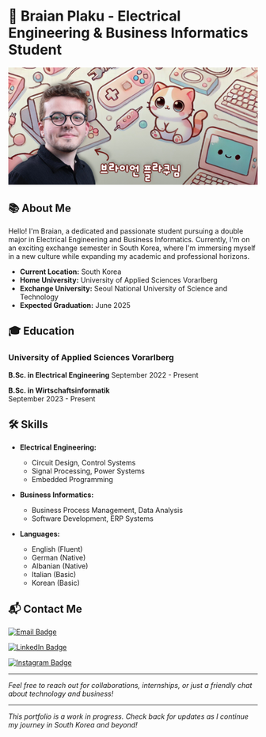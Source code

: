 # 🌟 Braian Plaku - Electrical Engineering & Business Informatics Student

![Profile Banner](images/github_banner.jpg)


## 📚 About Me

Hello! I'm Braian, a dedicated and passionate student pursuing a double major in Electrical Engineering and Business Informatics. Currently, I'm on an exciting exchange semester in South Korea, where I'm immersing myself in a new culture while expanding my academic and professional horizons.

- **Current Location:** South Korea
- **Home University:** University of Applied Sciences Vorarlberg
- **Exchange University:** Seoul National University of Science and Technology
- **Expected Graduation:** June 2025


## 🎓 Education

### University of Applied Sciences Vorarlberg
**B.Sc. in Electrical Engineering**
September 2022 - Present

**B.Sc. in Wirtschaftsinformatik**  
September 2023 - Present


## 🛠️ Skills

- **Electrical Engineering:**
  - Circuit Design, Control Systems
  - Signal Processing, Power Systems
  - Embedded Programming

- **Business Informatics:**
  - Business Process Management, Data Analysis
  - Software Development, ERP Systems

- **Languages:**
  - English (Fluent)
  - German (Native)
  - Albanian (Native)
  - Italian (Basic)
  - Korean (Basic)


## 📬 Contact Me

[![Email Badge](https://img.shields.io/badge/Email-braian@plaku.dev-%23f7a1b3?style=for-the-badge&logo=gmail&logoColor=white)](mailto:braian@plaku.dev)

[![LinkedIn Badge](https://img.shields.io/badge/LinkedIn-BraianPlaku-%235c9bce?style=for-the-badge&logo=linkedin&logoColor=white)](https://www.linkedin.com/in/braian-plaku/)

[![Instagram Badge](https://img.shields.io/badge/Instagram-@Braian.Plaku-%23fbbc05?style=for-the-badge&logo=instagram&logoColor=white)](https://www.instagram.com/braian.plaku)

---

*Feel free to reach out for collaborations, internships, or just a friendly chat about technology and business!*

---

*This portfolio is a work in progress. Check back for updates as I continue my journey in South Korea and beyond!*

